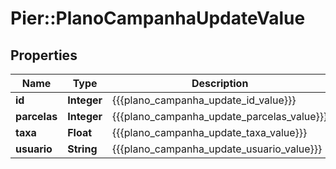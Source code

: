 # Pier::PlanoCampanhaUpdateValue

## Properties
Name | Type | Description | Notes
------------ | ------------- | ------------- | -------------
**id** | **Integer** | {{{plano_campanha_update_id_value}}} | [optional] 
**parcelas** | **Integer** | {{{plano_campanha_update_parcelas_value}}} | [optional] 
**taxa** | **Float** | {{{plano_campanha_update_taxa_value}}} | [optional] 
**usuario** | **String** | {{{plano_campanha_update_usuario_value}}} | [optional] 



